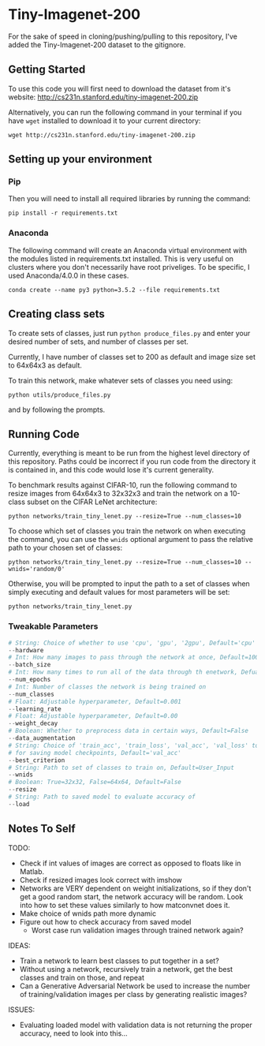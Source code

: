 # Tiny-Imagenet-200

For the sake of speed in cloning/pushing/pulling to this repository,
I've added the Tiny-Imagenet-200 dataset to the gitignore.

## Getting Started

To use this code you will first need to download the dataset from
it's website: http://cs231n.stanford.edu/tiny-imagenet-200.zip

Alternatively, you can run the following command in your terminal
if you have `wget` installed to download it to your current directory:

```
wget http://cs231n.stanford.edu/tiny-imagenet-200.zip
```

## Setting up your environment

### Pip
Then you will need to install all required libraries by running the command:
```
pip install -r requirements.txt
```

### Anaconda

The following command will create an Anaconda virtual environment with the
modules listed in requirements.txt installed. This is very useful on clusters
where you don't necessarily have root priveliges. To be specific, I used
Anaconda/4.0.0 in these cases.
```
conda create --name py3 python=3.5.2 --file requirements.txt
```

## Creating class sets

To create sets of classes, just run `python produce_files.py` and enter
your desired number of sets, and number of classes per set.

Currently, I have number of classes set to 200 as default and image size
set to 64x64x3 as default.

To train this network, make whatever sets of classes you need using:

```
python utils/produce_files.py
```

and by following the prompts.

## Running Code

Currently, everything is meant to be run from the highest level directory
of this repository. Paths could be incorrect if you run code from the directory
it is contained in, and this code would lose it's current generality.

To benchmark results against CIFAR-10, run the following command to resize
images from 64x64x3 to 32x32x3 and train the network on a 10-class subset on the
CIFAR LeNet architecture:

```
python networks/train_tiny_lenet.py --resize=True --num_classes=10
```

To choose which set of classes you train the network on when executing the
command, you can use the `wnids` optional argument to pass the relative
path to your chosen set of classes:

```
python networks/train_tiny_lenet.py --resize=True --num_classes=10 --wnids='random/0'
```

Otherwise, you will be prompted to input the path to a set of classes
when simply executing and default values for most parameters will be set:

```
python networks/train_tiny_lenet.py
```

### Tweakable Parameters

```python
# String: Choice of whether to use 'cpu', 'gpu', '2gpu', Default='cpu'
--hardware
# Int: How many images to pass through the network at once, Default=100
--batch_size
# Int: How many times to run all of the data through th enetwork, Defualt=25
--num_epochs
# Int: Number of classes the network is being trained on
--num_classes
# Float: Adjustable hyperparameter, Default=0.001
--learning_rate
# Float: Adjustable hyperparameter, Default=0.00
--weight_decay
# Boolean: Whether to preprocess data in certain ways, Default=False
--data_augmentation
# String: Choice of 'train_acc', 'train_loss', 'val_acc', 'val_loss' to monitor
# for saving model checkpoints, Default='val_acc'
--best_criterion
# String: Path to set of classes to train on, Default=User_Input
--wnids
# Boolean: True=32x32, False=64x64, Default=False
--resize
# String: Path to saved model to evaluate accuracy of
--load
```

## Notes To Self

TODO:
* Check if int values of images are correct as opposed to floats like in Matlab.
* Check if resized images look correct with imshow
* Networks are VERY dependent on weight initializations, so if they don't
get a good random start, the network accuracy will be random. Look into
how to set these values similarly to how matconvnet does it.
* Make choice of wnids path more dynamic
* Figure out how to check accuracy from saved model
	* Worst case run validation images through trained network again?

IDEAS:
* Train a network to learn best classes to put together in a set?
* Without using a network, recursively train a network, get the best classes
and train on those, and repeat
* Can a Generative Adversarial Network be used to increase the number of 
training/validation images per class by generating realistic images?

ISSUES:
* Evaluating loaded model with validation data is not returning the proper 
accuracy, need to look into this...

